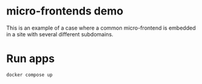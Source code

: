 # micro-frontends demo

This is an example of a case where a common micro-frontend is embedded in a site with several different subdomains.

# Run apps

```
docker compose up
```
